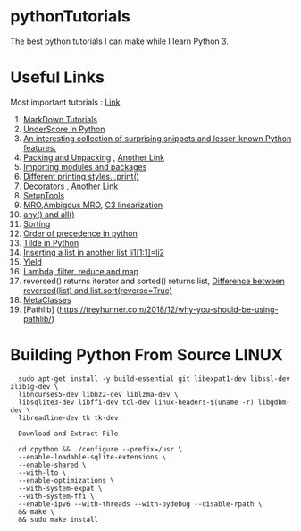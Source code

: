 # pythonTutorials
The best python tutorials I can make while I learn Python 3.

# Useful Links

Most important tutorials : [Link](https://www.python-course.eu/python3_course.php)

1. [MarkDown Tutorials](https://guides.github.com/features/mastering-markdown/)
2. [UnderScore In Python](https://hackernoon.com/understanding-the-underscore-of-python-309d1a029edc)
3. [An interesting collection of surprising snippets and lesser-known Python features.](https://github.com/satwikkansal/wtfpython)
4. [Packing and Unpacking](https://www.geeksforgeeks.org/packing-and-unpacking-arguments-in-python/) , [Another Link](https://stackoverflow.com/questions/6967632/unpacking-extended-unpacking-and-nested-extended-unpacking)
5. [Importing modules and packages](https://docs.python.org/3/tutorial/modules.html)
6. [Different printing styles...print()](https://docs.python.org/3/tutorial/inputoutput.html)
7. [Decorators](https://www.thecodeship.com/patterns/guide-to-python-function-decorators/) , [Another Link](https://www.python-course.eu/python3_decorators.php)
8. [SetupTools](http://setuptools.readthedocs.io/en/latest/setuptools.html#installing-setuptools)
9. [MRO](https://www.python-course.eu/python3_multiple_inheritance.php),[Ambigous MRO](https://stackoverflow.com/questions/29214888/typeerror-cannot-create-a-consistent-method-resolution-order-mro), [C3 linearization](https://en.wikipedia.org/wiki/C3_linearization)
10. [any() and all()](https://www.geeksforgeeks.org/any-all-in-python/)
11. [Sorting](https://docs.python.org/3.3/howto/sorting.html)
12. [Order of precedence in python](https://www.programiz.com/python-programming/precedence-associativity)
13. [Tilde in Python](https://stackoverflow.com/q/8305199/6758560)
14. [Inserting a list in another list li1[1:1]=li2](https://stackoverflow.com/a/5805910/6758560)
15. [Yield](https://stackoverflow.com/questions/231767/what-does-the-yield-keyword-do)
16. [Lambda, filter, reduce and map](https://www.python-course.eu/python3_lambda.php)
17. reversed() returns iterator and sorted() returns list, [Difference between reversed(list) and list.sort(reverse=True)](https://stackoverflow.com/q/9969698/6758560) 
18. [MetaClasses](https://realpython.com/python-metaclasses/)
19. [Pathlib] (https://treyhunner.com/2018/12/why-you-should-be-using-pathlib/)
# Building Python From Source LINUX

```
  sudo apt-get install -y build-essential git libexpat1-dev libssl-dev zlib1g-dev \
  libncurses5-dev libbz2-dev liblzma-dev \
  libsqlite3-dev libffi-dev tcl-dev linux-headers-$(uname -r) libgdbm-dev \
  libreadline-dev tk tk-dev

  Download and Extract File 
  
  cd cpython && ./configure --prefix=/usr \
  --enable-loadable-sqlite-extensions \
  --enable-shared \
  --with-lto \
  --enable-optimizations \
  --with-system-expat \
  --with-system-ffi \
  --enable-ipv6 --with-threads --with-pydebug --disable-rpath \
  && make \
  && sudo make install
  ```

